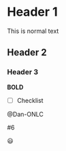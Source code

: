 # Header 1
This is normal text

## Header 2

### Header 3

**BOLD**

- [ ] Checklist

@Dan-ONLC

#6

:smiley:
